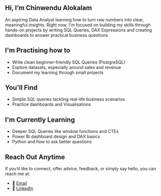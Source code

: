 
## Hi, I’m Chinwendu Alokalam
An aspiring Data Analyst learning how to turn raw numbers into clear, meaningful insights.
Right now, I'm focused on building my skills through hands-on projects by writing SQL Queries, DAX Expressions and creating dashboards to answer practical business questions

## I'm Practising how to
- Write clean beginner-friendly SQL Queries (PostgreSQL)
- Explore datasets, especially around sales and revenue
- Document my learning through small projects

## You'll Find 
- Simple SQL queries tackling real-life business scenarios
- Practice dashboards and Visualisations

## I'm Currently Learning 
- Deeper SQL Queries like window functions and CTEs
- Power Bi dashboard design and DAX basics
- Python and how to ask better questions

## Reach Out Anytime 
If you’d like to connect, offer advice, feedback, or simply say hello, you can reach me at:
- 📧 [Email](mailto:chinwendualokalam@gmail.com)
- 💼 [LinkedIn](https://www.linkedin.com/in/chinwendu-alokalam-11a3aa348/)
